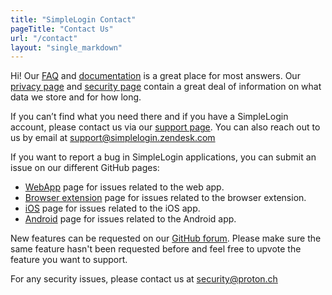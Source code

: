 ```yaml
---
title: "SimpleLogin Contact"
pageTitle: "Contact Us"
url: "/contact"
layout: "single_markdown"
---
```


Hi! Our [FAQ](/faq/) and [documentation](https://simplelogin.io/docs/) is a great place for most answers. Our [privacy page](/privacy/) and [security page](/security/) contain a great deal of information on what data we store and for how long. 

If you can’t find what you need there and if you have a SimpleLogin account, please contact us via our [support page](https://app.simplelogin.io/dashboard/support). You can also reach out to us by email at support@simplelogin.zendesk.com

If you want to report a bug in SimpleLogin applications, you can submit an issue on our different GitHub pages:

- [WebApp](https://github.com/simple-login/app/issues) page for issues related to the web app.
- [Browser extension](https://github.com/simple-login/browser-extension/issues) page for issues related to the browser extension.  
- [iOS](https://github.com/simple-login/Simple-Login-iOS/issues) page for issues related to the iOS app. 
- [Android](https://github.com/simple-login/Simple-Login-Android/issues) page for issues related to the Android app. 

New features can be requested on our [GitHub forum](https://github.com/simple-login/app/discussions/categories/feature-requests). Please make sure the same feature hasn't been requested before and feel free to upvote the feature you want to support.

For any security issues, please contact us at security@proton.ch

